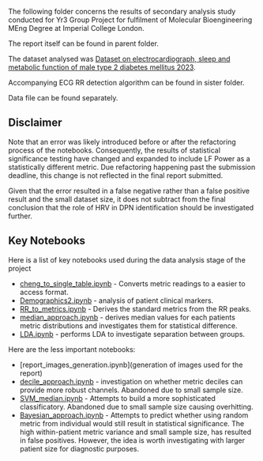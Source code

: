 The following folder concerns the results of secondary analysis study conducted for Yr3 Group Project for fulfilment of Molecular Bioengineering MEng Degree at Imperial College London.

The report itself can be found in parent folder.

The dataset analysed was  [Dataset on electrocardiograph, sleep and metabolic function of male type 2 diabetes mellitus  2023](https://data.mendeley.com/datasets/9c47vwvtss/4).

Accompanying ECG RR detection algorithm can be found in sister folder.

Data file can be found separately.

## Disclaimer

Note that an error was likely introduced before or after the refactoring process of the notebooks.
Consequently, the results of statistical significance testing have changed and expanded to include LF Power as a statistically different metric. Due refactoring happening past the submission deadline, this change is not reflected in the final report submitted. 

Given that the error resulted in a false negative rather than a false positive result and the small dataset size, it does not subtract from the final conclusion that the role of HRV in DPN identification should be investigated further.


## Key Notebooks

Here is a list of key notebooks used during the data analysis stage of the project

* [cheng_to_single_table.ipynb](cheng_to_single_table.ipynb) - Converts metric readings to a easier to access format.
* [Demographics2.ipynb](Demographics2.ipynb) - analysis of patient clinical markers.
* [RR_to_metrics.ipynb](RR_to_metrics.ipynb) - Derives the standard metrics from the RR peaks.
* [median_approach.ipynb](median_approach.ipynb) - derives median values for each patients metric distributions and investigates them for statistical difference.
* [LDA.ipynb](LDA.ipynb) - performs LDA to investigate separation between groups.

Here are the less important notebooks:
* [report_images_generation.ipynb](generation of images used for the report)
* [decile_approach.ipynb](decile_approach.ipynb) - investigation on whether metric deciles can provide more robust channels. Abandoned due to small sample size.
* [SVM_median.ipynb](SVM_median.ipynb) - Attempts to build a more sophisticated classificatory. Abandoned due to small sample size causing overhitting.
* [Bayesian_approach.ipynb](Bayesian_approach.ipynb) - Attempts to predict whether using random metric from individual would still result in statistical significance. The high within-patient metric variance and small sample size, has resulted in false positives. However, the idea is worth investigating with larger patient size for diagnostic purposes.

